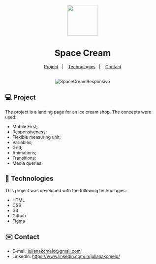 <div align="center">

<img src="https://user-images.githubusercontent.com/54086293/233889398-e9bc29cd-bdb9-42f5-ae73-1c70117b75e0.svg" width="100" height="100">

# Space Cream <br>

</div>

<p align="center">
  <a href="#-project">Project</a>&nbsp;&nbsp;&nbsp;|&nbsp;&nbsp;&nbsp;
  <a href="#-tech">Technologies</a>&nbsp;&nbsp;&nbsp;|&nbsp;&nbsp;&nbsp;
  <a href="#-contact">Contact</a><br><br>
</p>


<div align="center">

![SpaceCreamResponsivo](https://user-images.githubusercontent.com/54086293/213319164-231e120c-0ba7-473e-b082-75aa204f997c.jpg)

</div>

<div id="-project">

## :computer: Project

The project is a landing page for an ice cream shop. The concepts were used:

- Mobile First;
- Responsiveness;
- Flexible measuring unit;
- Variables;
- Grid;
- Animations;
- Transitions;
- Media queries.

</div>

<div id="-tech">

## :rocket: Technologies

This project was developed with the following technologies:

- HTML  
- CSS
- Git
- Github
- [Figma](https://www.figma.com/design/CdOBOFwGR3lBGBz5OoolDN/SPACE-CREAM-RESPONSIVO?node-id=0%3A1&t=nqB0cImFKYxWCyYy-1)

</div>

<div id="-contact">

## :envelope: Contact

- E-mail: julianakcmelo@gmail.com
- LinkedIn: https://www.linkedin.com/in/julianakcmelo/

</div>
